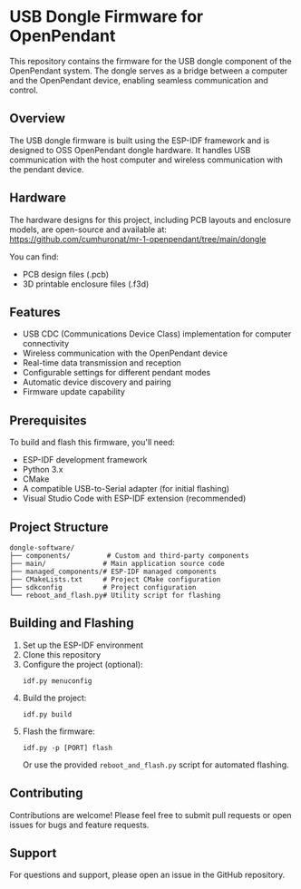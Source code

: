 # USB Dongle Firmware for OpenPendant

This repository contains the firmware for the USB dongle component of the OpenPendant system. The dongle serves as a bridge between a computer and the OpenPendant device, enabling seamless communication and control.

## Overview

The USB dongle firmware is built using the ESP-IDF framework and is designed to OSS OpenPendant dongle hardware. It handles USB communication with the host computer and wireless communication with the pendant device.

## Hardware

The hardware designs for this project, including PCB layouts and enclosure models, are open-source and available at:
https://github.com/cumhuronat/mr-1-openpendant/tree/main/dongle

You can find:
- PCB design files (.pcb)
- 3D printable enclosure files (.f3d)

## Features

- USB CDC (Communications Device Class) implementation for computer connectivity
- Wireless communication with the OpenPendant device
- Real-time data transmission and reception
- Configurable settings for different pendant modes
- Automatic device discovery and pairing
- Firmware update capability

## Prerequisites

To build and flash this firmware, you'll need:

- ESP-IDF development framework
- Python 3.x
- CMake
- A compatible USB-to-Serial adapter (for initial flashing)
- Visual Studio Code with ESP-IDF extension (recommended)

## Project Structure

```
dongle-software/
├── components/         # Custom and third-party components
├── main/              # Main application source code
├── managed_components/# ESP-IDF managed components
├── CMakeLists.txt     # Project CMake configuration
├── sdkconfig          # Project configuration
└── reboot_and_flash.py# Utility script for flashing
```

## Building and Flashing

1. Set up the ESP-IDF environment
2. Clone this repository
3. Configure the project (optional):
   ```
   idf.py menuconfig
   ```
4. Build the project:
   ```
   idf.py build
   ```
5. Flash the firmware:
   ```
   idf.py -p [PORT] flash
   ```
   Or use the provided `reboot_and_flash.py` script for automated flashing.


## Contributing

Contributions are welcome! Please feel free to submit pull requests or open issues for bugs and feature requests.

## Support

For questions and support, please open an issue in the GitHub repository.
